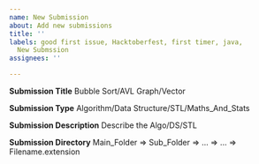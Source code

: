 ```yaml
---
name: New Submission
about: Add new submissions
title: ''
labels: good first issue, Hacktoberfest, first timer, java,
  New Submssion
assignees: ''

---
```


**Submission Title**
Bubble Sort/AVL Graph/Vector

**Submission Type**
Algorithm/Data Structure/STL/Maths_And_Stats

**Submission Description**
Describe the Algo/DS/STL

**Submission Directory**
Main_Folder => Sub_Folder => ... => ... => Filename.extension

